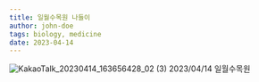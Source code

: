 ```yaml
---
title: 일월수목원 나들이
author: john-doe
tags: biology, medicine
date: 2023-04-14
---
```


![KakaoTalk_20230414_163656428_02 (3)](https://github.com/NEXGEM/nexgem.github.io/assets/128671139/bab8c6c3-f161-4f14-b074-640c149d0bf4)
2023/04/14 일월수목원
